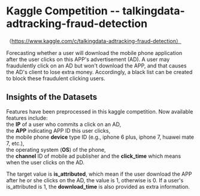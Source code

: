 # Kaggle Competition -- talkingdata-adtracking-fraud-detection 
（https://www.kaggle.com/c/talkingdata-adtracking-fraud-detection）

Forecasting whether a user will download the mobile phone application after the user clicks on this APP's advertisement (AD). A user may fraudulently click on an AD but won't download the APP, and that causes the AD's client to lose extra money. Accordingly, a black list can be created to block these fraudulent clicking users. 



## Insights of the Datasets

Features have been preprocessed in this kaggle competition. Now available features include:  
the **IP** of a user who commits a click on an AD,   
the **APP** indicating APP ID this user clicks,   
the mobile phone **device** type ID (e.g., iphone 6 plus, iphone 7, huawei mate 7, etc.),   
the operating system (**OS**) of the phone,   
the **channel** ID of mobile ad publisher and the **click_time** which means when the user clicks on the AD.   

The target value is **is_attributed**, which mean if the user download the APP after he or she clicks on the AD, the value is 1, otherwise is 0. If a user's is_attributed is 1, the **download_time** is also provided as extra information.

<!--- IP: Which region or country a user is located is relevant to whether he or she fraudulently clicks on the AD. 
(a). Fraud user can clicks on a same AD for many times but using same IP. 
(b). However, a family or people in the same company can share a same IP, which means a same ip can contain regular user and fraud user. 
BY group by Device, OS, channel etc can further differentiate that. 
APP: (Can be used group by IP) app id for marketing 
Device: device type id of user mobile phone (e.g., iphone 6 plus, iphone 7, huawei mate 7, etc.) 
OS: (Can be used group by IP) os version id of user mobile phone 
Channel: channel id of mobile ad publisher 
click_time: 
(a). A regular user and a fraud user varys in terms of when they click on AD.
(b). Durations of click_time of a same IP can make a prediction. attributed_time:
is_attributed: Target Value -->


